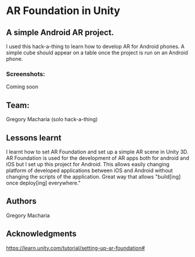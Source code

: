 # AR Foundation in Unity


## A simple Android AR project. 

I used this hack-a-thing to learn how to develop AR for Android phones. A simple cube should appear on a table once the project is run on an Android phone. 

### Screenshots:
Coming soon

## Team: 
Gregory Macharia (solo hack-a-thing)

## Lessons learnt
I learnt how to set AR Foundation and set up a simple AR scene in Unity 3D. AR Foundation is used for the development of AR apps both for android and iOS but I set up this project for Android. This allows easily changing platform of developed applications between iOS and Android without changing the scripts of the application. Great way that allows "build[ing] once deploy[ing] everywhere."

## Authors

Gregory Macharia

## Acknowledgments

https://learn.unity.com/tutorial/setting-up-ar-foundation#
